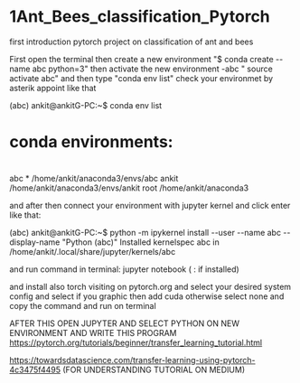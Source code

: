 # 1Ant_Bees_classification_Pytorch
first introduction pytorch project on classification of ant and bees

First open the terminal
then create a new environment
 "$ conda create --name abc python=3"
then activate the new environment -abc
  " source activate abc"
and then type 
"conda env list"
check your environmet by asterik appoint like that

(abc) ankit@ankitG-PC:~$ conda env list
# conda environments:
#
abc                   *  /home/ankit/anaconda3/envs/abc
ankit                    /home/ankit/anaconda3/envs/ankit
root                     /home/ankit/anaconda3

and after then connect your environment with jupyter kernel and click enter like that:

(abc) ankit@ankitG-PC:~$ python -m ipykernel install --user --name abc --display-name "Python (abc)"
Installed kernelspec abc in /home/ankit/.local/share/jupyter/kernels/abc

and run command in terminal: jupyter notebook ( : if installed)

and install also torch  visiting on pytorch.org 
and select your desired system config
and select if you graphic then add cuda otherwise select none
and copy the command and run on terminal

AFTER THIS OPEN JUPYTER AND SELECT PYTHON ON NEW ENVIRONMENT
AND WRITE THIS PROGRAM
https://pytorch.org/tutorials/beginner/transfer_learning_tutorial.html

https://towardsdatascience.com/transfer-learning-using-pytorch-4c3475f4495       (FOR UNDERSTANDING TUTORIAL ON MEDIUM)
